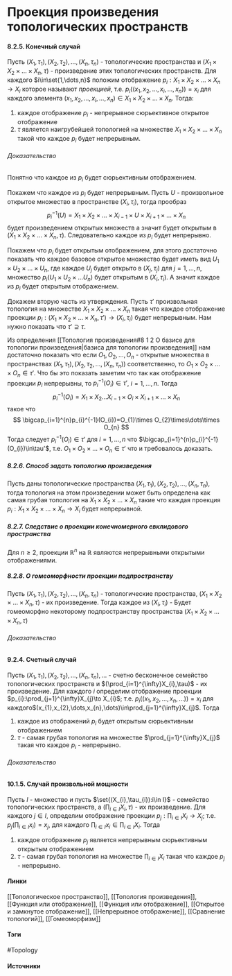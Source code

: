 # Проекция произведения топологических пространств
#### 8.2.5. Конечный случай
Пусть $(X_{1},\tau_{1}),(X_{2},\tau_{2}),\dots,(X_{n},\tau_{n})$ - топологические пространства и $(X_{1}\times X_{2}\times\dots\times X_{n},\tau)$ - произведение этих топологических пространств.
Для каждого $i\in\set{1,\dots,n}$ положим отображение $p_{i}:X_{1}\times X_{2}\times\dots\times X_{n}\to X_{i}$ которое называют *проекцией*, т.е. $p_{i}((x_{1},x_{2},\dots,x_{i},\dots,x_{n}))=x_{i}$ для каждого элемента $(x_{1},x_{2},\dots,x_{i},\dots,x_{n})\in X_{1}\times X_{2}\times\dots\times X_{n}$. 
Тогда:
1. каждое отображение $p_{i}$ - непрерывное сюрьективное открытое отображение
2. $\tau$ является наигрубейшей топологией на множестве $X_{1}\times X_{2}\times\dots\times X_{n}$ такой что каждое $p_{i}$ будет непрерывным.

###### Доказательство
Понятно что каждое из $p_{i}$ будет сюрьективным отображением. 

Покажем что каждое из $p_{i}$ будет непрерывным. Пусть $U$ - произвольное открытое множество в пространстве $(X_{i},\tau_{i})$, тогда прообраз
$$
p_{i}^{-1}(U)=X_{1}\times X_{2}\times\dots\times X_{i-1}\times U\times X_{i+1}\times\dots\times X_{n}
$$
будет произведением открытых множеств а значит будет открытым в $(X_{1}\times X_{2}\times\dots\times X_{n},\tau)$. Следовательно каждое из $p_{i}$ будет непрерывно.

Покажем что $p_{i}$ будет открытым отображением, для этого достаточно показать что каждое базовое открытое множество будет иметь вид $U_{1}\times U_{2}\times\dots\times U_{n}$, где каждое $U_{j}$ будет открыто в $(X_{j},\tau_{j})$ для $j=1,\dots,n$, множество $p_{i}(U_{1}\times U_{2}\times\dots U_{n})$ будет открытым в $(X_{i},\tau_{i})$. А значит каждое из $p_{i}$ будет открытым отображением. 

Докажем вторую часть из утверждения. Пусть $\tau'$ произвольная топология на множестве $X_{1}\times X_{2}\times\dots\times X_{n}$ такая что каждое отображение проекции $p_{i}:(X_{1}\times X_{2}\times\dots\times X_{n},\tau')\to(X_{i},\tau_{i})$ будет непрерывным. Нам нужно показать что $\tau'\supseteq\tau$.

Из определения [[Топология произведения#8 1 2 О базисе для топологии произведения|базиса для топологии произведения]] нам достаточно показать что если $O_{1},O_{2},\dots,O_{n}$ - открытые множества в пространствах $(X_{1},\tau_{1}),(X_{2},\tau_{2},\dots,(X_{n},\tau_{n}))$ соответственно, то $O_{1}\times O_{2}\times\dots\times O_{n}\in\tau'$. Что бы это показать заметим что так как отображение проекции $p_{i}$ непрерывны, то $p_{i}^{-1}(O_{i})\in\tau'$, $i=1,\dots,n$. Тогда
$$
p_{i}^{-1}(O_{i})=X_{1}\times X_{2}\dots X_{i-1}\times O_{i}\times X_{i+1}\times\dots\times X_{n}
$$
такое что
$$
\bigcap_{i=1}^{n}p_{i}^{-1}(O_{i})=O_{1}\times O_{2}\times\dots\times O_{n}
$$
Тогда следует $p_{i}^{-1}(O_{i})\in\tau'$ для $i=1,\dots,n$ что $\bigcap_{i=1}^{n}p_{i}^{-1}(O_{i})\in\tau'$, т.е. $O_{1}\times O_{2}\times\dots\times O_{n}\in\tau'$ что и требовалось доказать.
##### 8.2.6. Способ задать топологию произведения
Пусть даны топологические пространства $(X_{1},\tau_{1}),(X_{2},\tau_{2}),\dots,(X_{n},\tau_{n})$, тогда топология на этом произведении может быть определена как самая грубая топология на $X_{1}\times X_{2}\times\dots\times X_{n}$ такие что каждая проекция $p_{i}:X_{1}\times X_{2}\times\dots\times X_{n}\to X_{i}$ будет непрерывной.
##### 8.2.7. Следствие о проекции конечномерного евклидового пространства
Для $n\ge2$, проекции $\mathbb{R}^{n}$ на $\mathbb{R}$ являются непрерывными открытыми отображениями.
##### 8.2.8. О гомеоморфности проекции подпространству
Пусть $(X_{1},\tau_{1}),(X_{2},\tau_{2}),\dots,(X_{n},\tau_{n})$ - топологические пространства, $(X_{1}\times X_{2}\times\dots\times X_{n},\tau)$ - их произведение. Тогда каждое из $(X_{i},\tau_{i})$ - Будет гомеоморфно некоторому подпространству пространства $(X_{1}\times X_{2}\times\dots\times X_{n},\tau)$
###### Доказательство
#### 9.2.4. Счетный случай
Пусть $(X_{1},\tau_{1}),(X_{2},\tau_{2}),\dots,(X_{n},\tau_{n}),\dots$ - счетно бесконечное семейство топологических пространств и $(\prod_{i=1}^{\infty}X_{i},\tau)$ - их произведение. Для каждого $i$ определим отображение проекции $p_{i}:\prod_{j=1}^{\infty}X_{j}\to X_{i}$; т.е. $p_{i}((x_{1},x_{2},\dots,x_{n},\dots))=x_{i}$ для каждого$(x_{1},x_{2},\dots,x_{n},\dots)\in\prod_{j=1}^{\infty}X_{j}$. Тогда 
1. каждое из отображений $p_{i}$ будет открытым сюрьективным отображением
2. $\tau$ - самая грубая топология на множестве $\prod_{j=1}^{\infty}X_{j}$ такая что каждое $p_{i}$ - непрерывно.

###### Доказательство

#### 10.1.5. Случай произвольной мощности
Пусть $I$ - множество и пусть $\set{(X_{i},\tau_{i}):i\in I}$ - семейство топологических пространств, а $(\prod_{i\in I}X_{i},\tau)$ - их произведение. Для каждого $j\in I$, определим отображение проекции $p_{j}:\prod_{i\in I}X_{i}\to X_{j}$; т.е. $p_{j}\left(\prod_{i\in I}x_{i}\right)=x_{j}$, для каждого $\prod_{i\in I}x_{i}\in\prod_{i\in I}X_{i}$. Тогда
1. каждое отображение $p_{j}$ является непрерывным сюрьективным открытым отображением
2. $\tau$ - самая грубая топология на множестве $\prod_{i\in I}X_{i}$ такая что каждое $p_{j}$ - непрерывно.
#### Линки
 [[Топологическое пространство]],
 [[Топология произведения]],
 [[Функция или отображение]],
 [[Функция или отображение]],
 [[Открытое и замкнутое отображение]],
 [[Непрерывное отображение]],
 [[Сравнение топологий]],
 [[Гомеоморфизм]]

#### Тэги
 #Topology 
#### Источники
